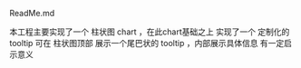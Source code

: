ReadMe.md

本工程主要实现了一个 柱状图 chart ，在此chart基础之上 实现了一个 定制化的 tooltip
可在 柱状图顶部 展示一个尾巴状的 tooltip ，内部展示具体信息 有一定启示意义
